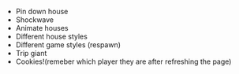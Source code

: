 * Pin down house
* Shockwave
* Animate houses
* Different house styles
* Different game styles (respawn)
* Trip giant
* Cookies!(remeber which player they are after refreshing the page)
